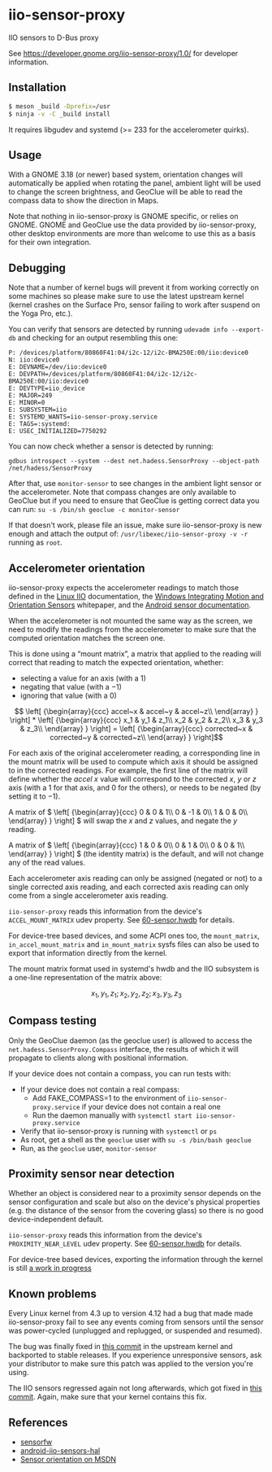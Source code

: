 iio-sensor-proxy
================

IIO sensors to D-Bus proxy

See https://developer.gnome.org/iio-sensor-proxy/1.0/ for
developer information.

Installation
------------
```sh
$ meson _build -Dprefix=/usr
$ ninja -v -C _build install
```
It requires libgudev and systemd (>= 233 for the accelerometer quirks).

Usage
-----

With a GNOME 3.18 (or newer) based system, orientation changes will
automatically be applied when rotating the panel, ambient light will be used
to change the screen brightness, and GeoClue will be able to read the compass
data to show the direction in Maps.

Note that nothing in iio-sensor-proxy is GNOME specific, or relies on GNOME.
GNOME and GeoClue use the data provided by iio-sensor-proxy, other desktop
environments are more than welcome to use this as a basis for their own
integration.

Debugging
---------

Note that a number of kernel bugs will prevent it from working correctly on
some machines so please make sure to use the latest upstream kernel (kernel
crashes on the Surface Pro, sensor failing to work after suspend on the Yoga
Pro, etc.).

You can verify that sensors are detected by running `udevadm info --export-db`
and checking for an output resembling this one:
```
P: /devices/platform/80860F41:04/i2c-12/i2c-BMA250E:00/iio:device0
N: iio:device0
E: DEVNAME=/dev/iio:device0
E: DEVPATH=/devices/platform/80860F41:04/i2c-12/i2c-BMA250E:00/iio:device0
E: DEVTYPE=iio_device
E: MAJOR=249
E: MINOR=0
E: SUBSYSTEM=iio
E: SYSTEMD_WANTS=iio-sensor-proxy.service
E: TAGS=:systemd:
E: USEC_INITIALIZED=7750292
```

You can now check whether a sensor is detected by running:
```
gdbus introspect --system --dest net.hadess.SensorProxy --object-path /net/hadess/SensorProxy
```

After that, use `monitor-sensor` to see changes in the ambient light sensor
or the accelerometer. Note that compass changes are only available to GeoClue
but if you need to ensure that GeoClue is getting correct data you can run:
`su -s /bin/sh geoclue -c monitor-sensor`

If that doesn't work, please file an issue, make sure iio-sensor-proxy is new
enough and attach the output of:
`/usr/libexec/iio-sensor-proxy -v -r`
running as ```root```.

Accelerometer orientation
-------------------------

iio-sensor-proxy expects the accelerometer readings to match those defined
in the [Linux IIO](https://git.kernel.org/pub/scm/linux/kernel/git/jic23/iio.git/tree/Documentation/ABI/testing/sysfs-bus-iio#n1638)
documentation, the [Windows Integrating Motion and Orientation Sensors](https://docs.microsoft.com/en-us/windows-hardware/design/whitepapers/integrating-motion-and-orientation-sensors)
whitepaper, and the [Android sensor documentation](https://developer.android.com/reference/android/hardware/SensorEvent).

When the accelerometer is not mounted the same way as the screen, we need
to modify the readings from the accelerometer to make sure that the computed
orientation matches the screen one.

This is done using a “mount matrix”, a matrix that applied to the reading will
correct that reading to match the expected orientation, whether:
- selecting a value for an axis (with a $`1`$)
- negating that value (with a $`-1`$)
- ignoring that value (with a $`0`$)

```math
  \left[ {\begin{array}{ccc}
   accel~x & accel~y & accel~z\\
  \end{array} } \right]
*
  \left[ {\begin{array}{ccc}
   x_1 & y_1 & z_1\\
   x_2 & y_2 & z_2\\
   x_3 & y_3 & z_3\\
  \end{array} } \right]
 = 
  \left[ {\begin{array}{ccc}
   corrected~x & corrected~y & corrected~z\\
  \end{array} } \right]
```

For each axis of the original accelerometer reading, a corresponding line in the
mount matrix will be used to compute which axis it should be assigned to in the
corrected readings. For example, the first line of the matrix will define whether
the $`accel~x`$ value will correspond to the corrected $`x`$, $`y`$ or $`z`$ axis
(with a $`1`$ for that axis, and $`0`$ for the others), or needs to be negated
(by setting it to $`-1`$).

A matrix of $` \left[ {\begin{array}{ccc}
   0 & 0 & 1\\
   0 & -1 & 0\\
   1 & 0 & 0\\
  \end{array} } \right]
`$ will swap the $`x`$ and $`z`$ values, and negate the $`y`$ reading.

A matrix of $` \left[ {\begin{array}{ccc}
   1 & 0 & 0\\
   0 & 1 & 0\\
   0 & 0 & 1\\
  \end{array} } \right]
`$ (the identity matrix) is the default, and will not change any of the read
values.

Each accelerometer axis reading can only be assigned (negated or not) to a
single corrected axis reading, and each corrected axis reading can only come
from a single accelerometer axis reading.

`iio-sensor-proxy` reads this information from the device's
`ACCEL_MOUNT_MATRIX` udev property. See [60-sensor.hwdb](https://github.com/systemd/systemd/blob/master/hwdb.d/60-sensor.hwdb)
for details.

For device-tree based devices, and some ACPI ones too, the `mount_matrix`,
`in_accel_mount_matrix` and `in_mount_matrix` sysfs files can also be used
to export that information directly from the kernel.

The mount matrix format used in systemd's hwdb and the IIO subsystem is a
one-line representation of the matrix above:
```math
x_1, y_1, z_1; x_2, y_2, z_2; x_3, y_3, z_3
```

Compass testing
---------------

Only the GeoClue daemon (as the geoclue user) is allowed to access the `net.hadess.SensorProxy.Compass`
interface, the results of which it will propagate to clients along with positional information.

If your device does not contain a compass, you can run tests with:
- If your device does not contain a real compass:
  - Add FAKE_COMPASS=1 to the environment of `iio-sensor-proxy.service` if your device does not contain a real one
  - Run the daemon manually with `systemctl start iio-sensor-proxy.service`
- Verify that iio-sensor-proxy is running with `systemctl` or `ps`
- As root, get a shell as the `geoclue` user with `su -s /bin/bash geoclue`
- Run, as the `geoclue` user, `monitor-sensor`

Proximity sensor near detection
-------------------------------

Whether an object is considered near to a proximity sensor depends on the
sensor configuration and scale but also on the device's physical properties
(e.g. the distance of the sensor from the covering glass) so there is
no good device-independent default.

`iio-sensor-proxy` reads this information from the device's
`PROXIMITY_NEAR_LEVEL` udev property. See [60-sensor.hwdb](https://github.com/systemd/systemd/blob/master/hwdb.d/60-sensor.hwdb)
for details.

For device-tree based devices, exporting the information through the kernel is still
[a work in progress](https://lore.kernel.org/linux-iio/cover.1581947007.git.agx@sigxcpu.org/)

Known problems
--------------

Every Linux kernel from 4.3 up to version 4.12 had a bug that made
made iio-sensor-proxy fail to see any events coming from sensors until the
sensor was power-cycled (unplugged and replugged, or suspended and resumed).

The bug was finally fixed in [this commit](https://git.kernel.org/pub/scm/linux/kernel/git/torvalds/linux.git/commit/?id=f1664eaacec31035450132c46ed2915fd2b2049a)
in the upstream kernel and backported to stable releases. If you experience
unresponsive sensors, ask your distributor to make sure this patch was
applied to the version you're using.

The IIO sensors regressed again not long afterwards, which got fixed in
[this commit](https://git.kernel.org/pub/scm/linux/kernel/git/torvalds/linux.git/commit/?id=6f92253024d9d947a4f454654840ce479e251376).
Again, make sure that your kernel contains this fix.

References
----------

- [sensorfw](https://git.merproject.org/mer-core/sensorfw/tree/master)
- [android-iio-sensors-hal](https://github.com/01org/android-iio-sensors-hal)
- [Sensor orientation on MSDN](https://msdn.microsoft.com/en-us/windows/uwp/devices-sensors/sensor-orientation)
